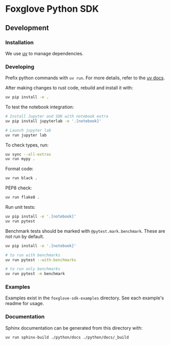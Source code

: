 # Foxglove Python SDK

## Development

### Installation

We use [uv](https://docs.astral.sh/uv/getting-started/installation/) to manage dependencies.

### Developing

Prefix python commands with `uv run`. For more details, refer to the [uv docs](https://docs.astral.sh/uv/).

After making changes to rust code, rebuild and install it with:

```sh
uv pip install -e .
```

To test the notebook integration:

```sh
# Install Jupyter and SDK with notebook extra
uv pip install jupyterlab -e '.[notebook]'

# Launch jupyter lab
uv run jupyter lab
```

To check types, run:

```sh
uv sync --all-extras
uv run mypy .
```

Format code:

```sh
uv run black .
```

PEP8 check:

```sh
uv run flake8 .
```

Run unit tests:

```sh
uv pip install -e '.[notebook]'
uv run pytest
```

Benchmark tests should be marked with `@pytest.mark.benchmark`. These are not run by default.

```sh
uv pip install -e '.[notebook]'

# to run with benchmarks
uv run pytest --with-benchmarks

# to run only benchmarks
uv run pytest -m benchmark
```

### Examples

Examples exist in the `foxglove-sdk-examples` directory. See each example's readme for usage.

### Documentation

Sphinx documentation can be generated from this directory with:

```sh
uv run sphinx-build ./python/docs ./python/docs/_build
```
